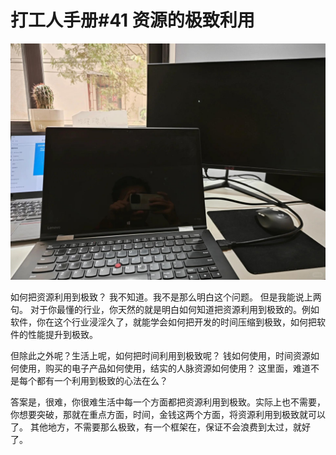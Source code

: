 # 打工人手册#41 资源的极致利用

 ![](img/d3b5b6fa-f543-4f24-9a96-9e268bb207c9.jpg)
 
如何把资源利用到极致？
我不知道。我不是那么明白这个问题。
但是我能说上两句。
对于你最懂的行业，你天然的就是明白如何知道把资源利用到极致的。例如软件，你在这个行业浸淫久了，就能学会如何把开发的时间压缩到极致，如何把软件的性能提升到极致。

但除此之外呢？生活上呢，如何把时间利用到极致呢？
钱如何使用，时间资源如何使用，购买的电子产品如何使用，结实的人脉资源如何使用？
这里面，难道不是每个都有一个利用到极致的心法在么？

答案是，很难，你很难生活中每一个方面都把资源利用到极致。实际上也不需要，你想要突破，那就在重点方面，时间，金钱这两个方面，将资源利用到极致就可以了。
其他地方，不需要那么极致，有一个框架在，保证不会浪费到太过，就好了。